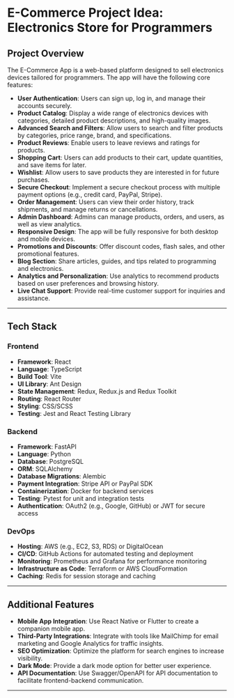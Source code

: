 # E-Commerce Project Idea: Electronics Store for Programmers

## Project Overview

The E-Commerce App is a web-based platform designed to sell electronics devices tailored for programmers. The app will have the following core features:

- **User Authentication**: Users can sign up, log in, and manage their accounts securely.
- **Product Catalog**: Display a wide range of electronics devices with categories, detailed product descriptions, and high-quality images.
- **Advanced Search and Filters**: Allow users to search and filter products by categories, price range, brand, and specifications.
- **Product Reviews**: Enable users to leave reviews and ratings for products.
- **Shopping Cart**: Users can add products to their cart, update quantities, and save items for later.
- **Wishlist**: Allow users to save products they are interested in for future purchases.
- **Secure Checkout**: Implement a secure checkout process with multiple payment options (e.g., credit card, PayPal, Stripe).
- **Order Management**: Users can view their order history, track shipments, and manage returns or cancellations.
- **Admin Dashboard**: Admins can manage products, orders, and users, as well as view analytics.
- **Responsive Design**: The app will be fully responsive for both desktop and mobile devices.
- **Promotions and Discounts**: Offer discount codes, flash sales, and other promotional features.
- **Blog Section**: Share articles, guides, and tips related to programming and electronics.
- **Analytics and Personalization**: Use analytics to recommend products based on user preferences and browsing history.
- **Live Chat Support**: Provide real-time customer support for inquiries and assistance.

---

## Tech Stack

### Frontend

- **Framework**: React
- **Language**: TypeScript
- **Build Tool**: Vite
- **UI Library**: Ant Design
- **State Management**: Redux, Redux.js and Redux Toolkit
- **Routing**: React Router
- **Styling**: CSS/SCSS
- **Testing**: Jest and React Testing Library

### Backend

- **Framework**: FastAPI
- **Language**: Python
- **Database**: PostgreSQL
- **ORM**: SQLAlchemy
- **Database Migrations**: Alembic
- **Payment Integration**: Stripe API or PayPal SDK
- **Containerization**: Docker for backend services
- **Testing**: Pytest for unit and integration tests
- **Authentication**: OAuth2 (e.g., Google, GitHub) or JWT for secure access

### DevOps

- **Hosting**: AWS (e.g., EC2, S3, RDS) or DigitalOcean
- **CI/CD**: GitHub Actions for automated testing and deployment
- **Monitoring**: Prometheus and Grafana for performance monitoring
- **Infrastructure as Code**: Terraform or AWS CloudFormation
- **Caching**: Redis for session storage and caching

---

## Additional Features

- **Mobile App Integration**: Use React Native or Flutter to create a companion mobile app.
- **Third-Party Integrations**: Integrate with tools like MailChimp for email marketing and Google Analytics for traffic insights.
- **SEO Optimization**: Optimize the platform for search engines to increase visibility.
- **Dark Mode**: Provide a dark mode option for better user experience.
- **API Documentation**: Use Swagger/OpenAPI for API documentation to facilitate frontend-backend communication.

---

